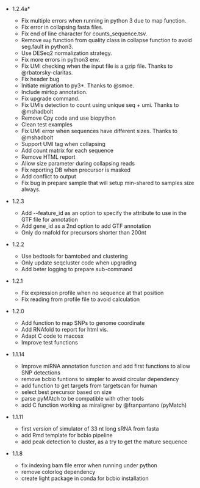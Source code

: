 - 1.2.4a*
  
  * Fix multiple errors when running in python 3 due to map function.
  * Fix error in collapsing fasta files.
  * Fix end of line character for counts_sequence.tsv.
  * Remove `map` function from quality class in collapse function to avoid seg.fault in python3.
  * Use DESeq2 normalization strategy.
  * Fix more errors in python3 env.
  * Fix UMI checking when the input file is a gzip file. Thanks to @rbatorsky-claritas.
  * Fix header bug
  * Initiate migration to py3*. Thanks to @smoe.
  * Include mirtop annotation.
  * Fix upgrade command.
  * Fix UMIs detection to count using unique seq + umi. Thanks to @mshadbolt
  * Remove Cpy code and use biopython
  * Clean test examples
  * Fix UMI error when sequences have different sizes. Thanks to @mshadbolt
  * Support UMI tag when collapsing
  * Add count matrix for each sequence
  * Remove HTML report
  * Allow size parameter during collapsing reads
  * Fix reporting DB when precursor is masked
  * Add conflict to output
  * Fix bug in prepare sample that will setup min-shared
    to samples size always.

- 1.2.3

  * Add --feature_id as an option to specify the attribute
    to use in the GTF file for annotation
  * Add gene_id as a 2nd option to add GTF annotation
  * Only do rnafold for precursors shorter than 200nt

- 1.2.2

  * Use bedtools for bamtobed and clustering
  * Only update seqcluster code when upgrading
  * Add beter logging to prepare sub-command

- 1.2.1

  * Fix expression profile when no sequence at that position
  * Fix reading from profile file to avoid calculation

- 1.2.0

  * Add function to map SNPs to genome coordinate
  * Add RNAfold to report for html vis.
  * Adapt C code to macosx
  * Improve test functions

- 1.1.14

  * Improve miRNA annotation function and add first functions
  to allow SNP detections
  * remove bcbio funtions to simpler to avoid circular dependency
  * add function to get targets from targetscan for human
  * select best precursor based on size
  * parse pyMAtch to be compatible with other tools
  * add C function working as miraligner by @franpantano (pyMatch)

- 1.1.11

  * first version of simulator of 33 nt long sRNA from fasta
  * add Rmd template for bcbio pipeline
  * add peak detection to cluster, as a try to get the mature sequence

- 1.1.8

  * fix indexing bam file error when running under python
  * remove colorlog dependency
  * create light package in conda for bcbio installation
